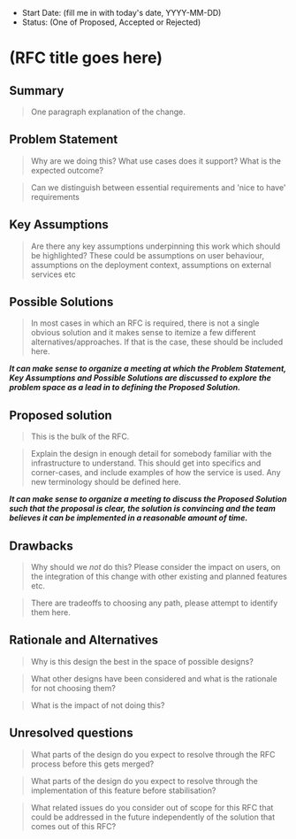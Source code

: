 - Start Date: (fill me in with today's date, YYYY-MM-DD)
- Status: (One of Proposed, Accepted or Rejected)

# (RFC title goes here)

## Summary

> One paragraph explanation of the change.

## Problem Statement

> Why are we doing this? What use cases does it support? What is the expected
outcome?

> Can we distinguish between essential requirements and 'nice to have' requirements

## Key Assumptions

> Are there any key assumptions underpinning this work which should be highlighted?
These could be assumptions on user behaviour, assumptions on the deployment
context, assumptions on external services etc

## Possible Solutions

> In most cases in which an RFC is required, there is not a single obvious solution
and it makes sense to itemize a few different alternatives/approaches. If that is
the case, these should be included here.

***It can make sense to organize a meeting at which the Problem Statement, Key
Assumptions and Possible Solutions are discussed to explore the problem space
as a lead in to defining the Proposed Solution.***

## Proposed solution

> This is the bulk of the RFC.

> Explain the design in enough detail for somebody familiar with the 
infrastructure to understand. This should get into specifics and corner-cases, 
and include examples of how the service is used. Any new terminology should be 
defined here.

***It can make sense to organize a meeting to discuss the Proposed Solution such 
that the proposal is clear, the solution is convincing and the team believes it
can be implemented in a reasonable amount of time.***

## Drawbacks

> Why should we *not* do this? Please consider the impact on users,
on the integration of this change with other existing and planned features etc.

> There are tradeoffs to choosing any path, please attempt to identify them here.

## Rationale and Alternatives

> Why is this design the best in the space of possible designs?

> What other designs have been considered and what is the rationale for not choosing them?

> What is the impact of not doing this?

## Unresolved questions

> What parts of the design do you expect to resolve through the RFC process 
before this gets merged?

> What parts of the design do you expect to resolve through the implementation 
of this feature before stabilisation?

> What related issues do you consider out of scope for this RFC that could be 
addressed in the future independently of the solution that comes out of this RFC?

